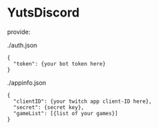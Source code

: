 # YutsDiscord

provide:

./auth.json

```
{
  "token": {your bot token here}
}
```

./appinfo.json

```
{
  "clientID": {your twitch app client-ID here},
  "secret": {secret key},
  "gameList": [{list of your games}]
}
```
